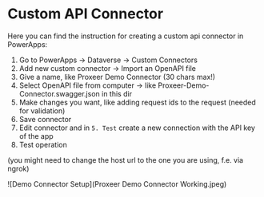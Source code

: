 # Custom API Connector

Here you can find the instruction for creating a custom api connector in PowerApps:

1. Go to PowerApps -> Dataverse -> Custom Connectors
2. Add new custom connector -> Import an OpenAPI file
3. Give a name, like Proxeer Demo Connector (30 chars max!)
4. Select OpenAPI file from computer -> like Proxeer-Demo-Connector.swagger.json in this dir
5. Make changes you want, like adding request ids to the request (needed for validation)
6. Save connector
7. Edit connector and in `5. Test` create a new connection with the API key of the app
8. Test operation

(you might need to change the host url to the one you are using, f.e. via ngrok)

![Demo Connector Setup](Proxeer Demo Connector Working.jpeg)